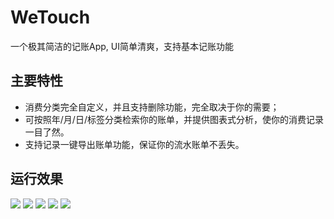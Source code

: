 # WeTouch

一个极其简洁的记账App, UI简单清爽，支持基本记账功能



## 主要特性

- 消费分类完全自定义，并且支持删除功能，完全取决于你的需要；
- 可按照年/月/日/标签分类检索你的账单，并提供图表式分析，使你的消费记录一目了然。
- 支持记录一键导出账单功能，保证你的流水账单不丢失。




## 运行效果
![](https://github.com/dingdangmao123/WeTouch/blob/master/demo/551.png) ![](https://github.com/dingdangmao123/WeTouch/blob/master/demo/552.png) ![](https://github.com/dingdangmao123/WeTouch/blob/master/demo/553.png) ![](https://github.com/dingdangmao123/WeTouch/blob/master/demo/554.png) ![](https://github.com/dingdangmao123/WeTouch/blob/master/demo/555.png)